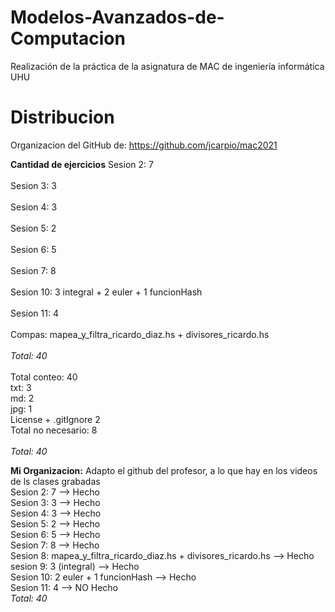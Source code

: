# Modelos-Avanzados-de-Computacion
Realización de la práctica de la asignatura de MAC de ingeniería informática UHU



# Distribucion
Organizacion del GitHub de: https://github.com/jcarpio/mac2021

**Cantidad de ejercicios**
Sesion 2:	7 <br>					
Sesion 3:	3 <br>						
Sesion 4:	3	<br>						
Sesion 5:	2		<br>					
Sesion 6:	5			<br>				
Sesion 7:	8				<br>			
Sesion 10:	3 integral + 2 euler + 1 funcionHash <br>			
Sesion 11:	4					<br>		
Compas:		mapea_y_filtra_ricardo_diaz.hs +  divisores_ricardo.hs<br>	
	*Total: 40*<br>
<br>
Total conteo:	40		<br>
txt:			3	<br>
md:			2	<br>
jpg:			1<br>
License + .gitIgnore	2<br>
Total no necesario:	8<br>
	<br>
	*Total: 40*<br>


**Mi Organizacion:**
Adapto el github del profesor, a lo que hay en los videos de ls clases grabadas <br>
Sesion 2:	7							--> Hecho<br>
Sesion 3:	3							--> Hecho<br>
Sesion 4:	3							--> Hecho<br>
Sesion 5:	2							--> Hecho<br>
Sesion 6:	5							--> Hecho<br>
Sesion 7:	8							--> Hecho<br>
Sesion 8: 	mapea_y_filtra_ricardo_diaz.hs +  divisores_ricardo.hs	--> Hecho<br>
sesion 9:	3 (integral)						--> Hecho<br>
Sesion 10:	2 euler + 1 funcionHash					--> Hecho<br>
Sesion 11:	4							--> NO Hecho<br>
	*Total:	40*<br>
